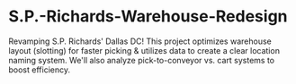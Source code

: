 # S.P.-Richards-Warehouse-Redesign
Revamping S.P. Richards' Dallas DC! This project optimizes warehouse layout (slotting) for faster picking &amp; utilizes data to create a clear location naming system. We'll also analyze pick-to-conveyor vs. cart systems to boost efficiency.  
